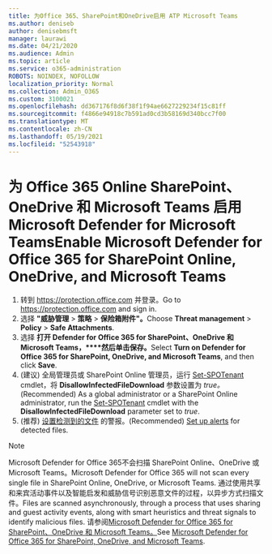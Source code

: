 ```yaml
---
title: 为Office 365、SharePoint和OneDrive启用 ATP Microsoft Teams
ms.author: deniseb
author: denisebmsft
manager: laurawi
ms.date: 04/21/2020
ms.audience: Admin
ms.topic: article
ms.service: o365-administration
ROBOTS: NOINDEX, NOFOLLOW
localization_priority: Normal
ms.collection: Admin_O365
ms.custom: 3100021
ms.openlocfilehash: dd367176f8d6f38f1f94ae6627229234f15c81ff
ms.sourcegitcommit: f4866e94918c7b591ad0cd3b58169d340bcc7f00
ms.translationtype: MT
ms.contentlocale: zh-CN
ms.lasthandoff: 05/19/2021
ms.locfileid: "52543918"
---
```

# <a name="enable-microsoft-defender-for-office-365-for-sharepoint-online-onedrive-and-microsoft-teams"></a><span data-ttu-id="fcbf2-102">为 Office 365 Online SharePoint、OneDrive 和 Microsoft Teams 启用 Microsoft Defender for Microsoft Teams</span><span class="sxs-lookup"><span data-stu-id="fcbf2-102">Enable Microsoft Defender for Office 365 for SharePoint Online, OneDrive, and Microsoft Teams</span></span>

1. <span data-ttu-id="fcbf2-103">转到 https://protection.office.com 并登录。</span><span class="sxs-lookup"><span data-stu-id="fcbf2-103">Go to https://protection.office.com and sign in.</span></span>
2. <span data-ttu-id="fcbf2-104">选择 **"威胁管理**  >  **策略**  >  **保险箱附件"。**</span><span class="sxs-lookup"><span data-stu-id="fcbf2-104">Choose **Threat management** > **Policy** > **Safe Attachments**.</span></span>
3. <span data-ttu-id="fcbf2-105">选择 **打开 Defender for Office 365 for SharePoint、OneDrive 和 Microsoft Teams，\*\*\*\*然后单击保存。**</span><span class="sxs-lookup"><span data-stu-id="fcbf2-105">Select **Turn on Defender for Office 365 for SharePoint, OneDrive, and Microsoft Teams**, and then click **Save**.</span></span>
4. <span data-ttu-id="fcbf2-106"> (建议) 全局管理员或 SharePoint Online 管理员，运行 [Set-SPOTenant](/powershell/module/sharepoint-online/Set-SPOTenant?view=sharepoint-ps) cmdlet，将 **DisallowInfectedFileDownload** 参数设置为 *true。*</span><span class="sxs-lookup"><span data-stu-id="fcbf2-106">(Recommended) As a global administrator or a SharePoint Online administrator, run the [Set-SPOTenant](/powershell/module/sharepoint-online/Set-SPOTenant?view=sharepoint-ps) cmdlet with the **DisallowInfectedFileDownload** parameter set to *true*.</span></span>
5. <span data-ttu-id="fcbf2-107"> (推荐) [设置检测到的文件](/microsoft-365/security/office-365-security/turn-on-atp-for-spo-odb-and-teams#set-up-alerts-for-detected-files) 的警报。</span><span class="sxs-lookup"><span data-stu-id="fcbf2-107">(Recommended) [Set up alerts](/microsoft-365/security/office-365-security/turn-on-atp-for-spo-odb-and-teams#set-up-alerts-for-detected-files) for detected files.</span></span>

> [!NOTE]
> <span data-ttu-id="fcbf2-108">Microsoft Defender for Office 365不会扫描 SharePoint Online、OneDrive 或 Microsoft Teams。</span><span class="sxs-lookup"><span data-stu-id="fcbf2-108">Microsoft Defender for Office 365 will not scan every single file in SharePoint Online, OneDrive, or Microsoft Teams.</span></span> <span data-ttu-id="fcbf2-109">通过使用共享和来宾活动事件以及智能启发和威胁信号识别恶意文件的过程，以异步方式扫描文件。</span><span class="sxs-lookup"><span data-stu-id="fcbf2-109">Files are scanned asynchronously, through a process that uses sharing and guest activity events, along with smart heuristics and threat signals to identify malicious files.</span></span> <span data-ttu-id="fcbf2-110">请参阅[Microsoft Defender for Office 365 for SharePoint、OneDrive 和 Microsoft Teams。](/microsoft-365/security/office-365-security/atp-for-spo-odb-and-teams)</span><span class="sxs-lookup"><span data-stu-id="fcbf2-110">See [Microsoft Defender for Office 365 for SharePoint, OneDrive, and Microsoft Teams](/microsoft-365/security/office-365-security/atp-for-spo-odb-and-teams).</span></span>